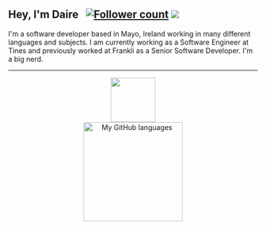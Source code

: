<h2>
  <span>Hey, I'm Daire</span>
  <span>&nbsp;</span>
  <a href="https://github.com/dairefinn?tab=followers"><img src="https://img.shields.io/github/followers/dairefinn.svg?style=social&label=Follow" alt="Follower count"/></a>
  <a href="https://github.com/dairefinn"><img src="https://visitor-badge.laobi.icu/badge?page_id=dairefinn.dairefinn"/></a>
</h2>

<p>I'm a software developer based in Mayo, Ireland working in many different languages and subjects. I am currently working as a Software Engineer at Tines and previously worked at Frankli as a Senior Software Developer. I'm a big nerd.</p>

<hr/>

<div align="center">
  <a href="https://spotify-github-profile.kittinanx.com/api/view?uid=dman355&redirect=true">
    <img height="90" src="https://spotify-github-profile.kittinanx.com/api/view?uid=dman355&cover_image=true&theme=novatorem&show_offline=false&background_color=121212&interchange=false&bar_color=53b14f&bar_color_cover=false" />
  </a>
</div>

<div align="center">
<!--    <img height=200 src="https://github-readme-streak-stats.herokuapp.com?user=dairefinn&theme=aura&hide_border=true&date_format=M%20j%5B%2C%20Y%5D" alt="My GitHub Streak" /> -->
  <img height=200 src="https://github-readme-stats.vercel.app/api/top-langs/?username=dairefinn&langs_count=12&hide_progress=true&theme=aura&hide_border=true" alt="My GitHub languages" />
<!--   <div><img height=200 align="center" src="https://github-readme-stats.vercel.app/api?username=dairefinn&show_icons=true&theme=aura&hide_border=true" alt="My GitHub stats" /></div> -->
</div>
